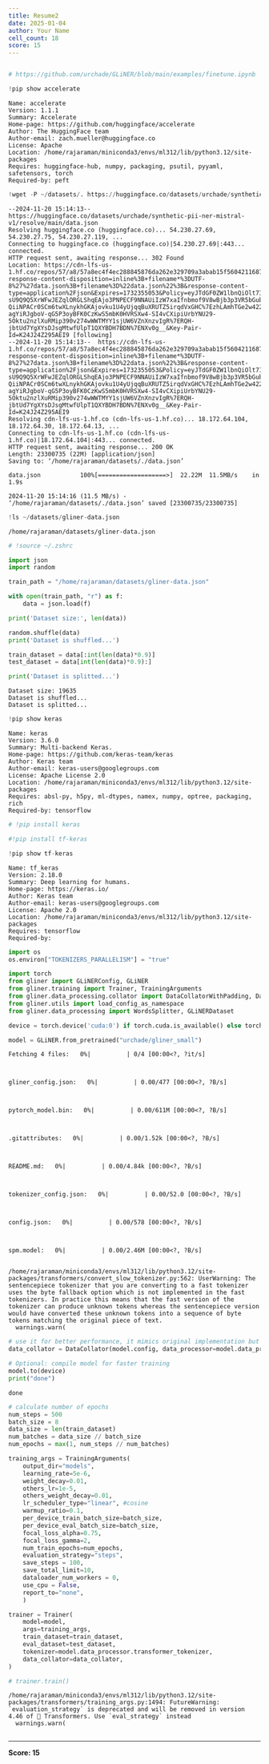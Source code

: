 ```yaml
---
title: Resume2
date: 2025-01-04
author: Your Name
cell_count: 18
score: 15
---
```


```python

```


```python
# https://github.com/urchade/GLiNER/blob/main/examples/finetune.ipynb
```


```python
!pip show accelerate
```

    Name: accelerate
    Version: 1.1.1
    Summary: Accelerate
    Home-page: https://github.com/huggingface/accelerate
    Author: The HuggingFace team
    Author-email: zach.mueller@huggingface.co
    License: Apache
    Location: /home/rajaraman/miniconda3/envs/ml312/lib/python3.12/site-packages
    Requires: huggingface-hub, numpy, packaging, psutil, pyyaml, safetensors, torch
    Required-by: peft



```python
!wget -P ~/datasets/. https://huggingface.co/datasets/urchade/synthetic-pii-ner-mistral-v1/resolve/main/data.json
```

    --2024-11-20 15:14:13--  https://huggingface.co/datasets/urchade/synthetic-pii-ner-mistral-v1/resolve/main/data.json
    Resolving huggingface.co (huggingface.co)... 54.230.27.69, 54.230.27.75, 54.230.27.119, ...
    Connecting to huggingface.co (huggingface.co)|54.230.27.69|:443... connected.
    HTTP request sent, awaiting response... 302 Found
    Location: https://cdn-lfs-us-1.hf.co/repos/57/a8/57a8ec4f4ec288845876da262e329709a3abab15f5604211687806ff1c31f16f/78680af45ca6b1175c502db2eec441933de7383f440fc0f0bae46a72be13c0c7?response-content-disposition=inline%3B+filename*%3DUTF-8%27%27data.json%3B+filename%3D%22data.json%22%3B&response-content-type=application%2Fjson&Expires=1732355053&Policy=eyJTdGF0ZW1lbnQiOlt7IkNvbmRpdGlvbiI6eyJEYXRlTGVzc1RoYW4iOnsiQVdTOkVwb2NoVGltZSI6MTczMjM1NTA1M319LCJSZXNvdXJjZSI6Imh0dHBzOi8vY2RuLWxmcy11cy0xLmhmLmNvL3JlcG9zLzU3L2E4LzU3YThlYzRmNGVjMjg4ODQ1ODc2ZGEyNjJlMzI5NzA5YTNhYmFiMTVmNTYwNDIxMTY4NzgwNmZmMWMzMWYxNmYvNzg2ODBhZjQ1Y2E2YjExNzVjNTAyZGIyZWVjNDQxOTMzZGU3MzgzZjQ0MGZjMGYwYmFlNDZhNzJiZTEzYzBjNz9yZXNwb25zZS1jb250ZW50LWRpc3Bvc2l0aW9uPSomcmVzcG9uc2UtY29udGVudC10eXBlPSoifV19&Signature=E5rpSeFAbhWY88-sU9Q9Q5XrWFwJEZqlORGLShqEAjo3PNPECF9NNAUiIzW7xaIfnbmof9V8wBjb3p3VR5bGubmZ6j0s2R1-QiiNPACr0SCm6twXLnykhGKAjovku1U4yUjqqBuXRUTZ5irqdVxGHC%7EzhLAmhTGe2w422c1atWiJw9vNTwLymbenetBA%7Egott-agYiRJgboV-qG5P3oyBFK0CzKwS5mbK0HVRSXw4-SI4vCXipiUrbYNU29-5Oktu2nzlXuRMip390v274wWWTMYY1sjUW6VZnXnzvIgR%7ERQH-jbtUd7YgXYsDJsgMtwfUlpT1QXYBDH7BDN%7ENXv0g__&Key-Pair-Id=K24J24Z295AEI9 [following]
    --2024-11-20 15:14:13--  https://cdn-lfs-us-1.hf.co/repos/57/a8/57a8ec4f4ec288845876da262e329709a3abab15f5604211687806ff1c31f16f/78680af45ca6b1175c502db2eec441933de7383f440fc0f0bae46a72be13c0c7?response-content-disposition=inline%3B+filename*%3DUTF-8%27%27data.json%3B+filename%3D%22data.json%22%3B&response-content-type=application%2Fjson&Expires=1732355053&Policy=eyJTdGF0ZW1lbnQiOlt7IkNvbmRpdGlvbiI6eyJEYXRlTGVzc1RoYW4iOnsiQVdTOkVwb2NoVGltZSI6MTczMjM1NTA1M319LCJSZXNvdXJjZSI6Imh0dHBzOi8vY2RuLWxmcy11cy0xLmhmLmNvL3JlcG9zLzU3L2E4LzU3YThlYzRmNGVjMjg4ODQ1ODc2ZGEyNjJlMzI5NzA5YTNhYmFiMTVmNTYwNDIxMTY4NzgwNmZmMWMzMWYxNmYvNzg2ODBhZjQ1Y2E2YjExNzVjNTAyZGIyZWVjNDQxOTMzZGU3MzgzZjQ0MGZjMGYwYmFlNDZhNzJiZTEzYzBjNz9yZXNwb25zZS1jb250ZW50LWRpc3Bvc2l0aW9uPSomcmVzcG9uc2UtY29udGVudC10eXBlPSoifV19&Signature=E5rpSeFAbhWY88-sU9Q9Q5XrWFwJEZqlORGLShqEAjo3PNPECF9NNAUiIzW7xaIfnbmof9V8wBjb3p3VR5bGubmZ6j0s2R1-QiiNPACr0SCm6twXLnykhGKAjovku1U4yUjqqBuXRUTZ5irqdVxGHC%7EzhLAmhTGe2w422c1atWiJw9vNTwLymbenetBA%7Egott-agYiRJgboV-qG5P3oyBFK0CzKwS5mbK0HVRSXw4-SI4vCXipiUrbYNU29-5Oktu2nzlXuRMip390v274wWWTMYY1sjUW6VZnXnzvIgR%7ERQH-jbtUd7YgXYsDJsgMtwfUlpT1QXYBDH7BDN%7ENXv0g__&Key-Pair-Id=K24J24Z295AEI9
    Resolving cdn-lfs-us-1.hf.co (cdn-lfs-us-1.hf.co)... 18.172.64.104, 18.172.64.30, 18.172.64.13, ...
    Connecting to cdn-lfs-us-1.hf.co (cdn-lfs-us-1.hf.co)|18.172.64.104|:443... connected.
    HTTP request sent, awaiting response... 200 OK
    Length: 23300735 (22M) [application/json]
    Saving to: ‘/home/rajaraman/datasets/./data.json’
    
    data.json           100%[===================>]  22.22M  11.5MB/s    in 1.9s    
    
    2024-11-20 15:14:16 (11.5 MB/s) - ‘/home/rajaraman/datasets/./data.json’ saved [23300735/23300735]
    



```python
!ls ~/datasets/gliner-data.json
```

    /home/rajaraman/datasets/gliner-data.json



```python
# !source ~/.zshrc
```


```python
import json
import random
```


```python
train_path = "/home/rajaraman/datasets/gliner-data.json"

with open(train_path, "r") as f:
    data = json.load(f)

print('Dataset size:', len(data))

random.shuffle(data)
print('Dataset is shuffled...')

train_dataset = data[:int(len(data)*0.9)]
test_dataset = data[int(len(data)*0.9):]

print('Dataset is splitted...')
```

    Dataset size: 19635
    Dataset is shuffled...
    Dataset is splitted...



```python
!pip show keras
```

    Name: keras
    Version: 3.6.0
    Summary: Multi-backend Keras.
    Home-page: https://github.com/keras-team/keras
    Author: Keras team
    Author-email: keras-users@googlegroups.com
    License: Apache License 2.0
    Location: /home/rajaraman/miniconda3/envs/ml312/lib/python3.12/site-packages
    Requires: absl-py, h5py, ml-dtypes, namex, numpy, optree, packaging, rich
    Required-by: tensorflow



```python
# !pip install keras
```


```python
#!pip install tf-keras
```


```python
!pip show tf-keras
```

    Name: tf_keras
    Version: 2.18.0
    Summary: Deep learning for humans.
    Home-page: https://keras.io/
    Author: Keras team
    Author-email: keras-users@googlegroups.com
    License: Apache 2.0
    Location: /home/rajaraman/miniconda3/envs/ml312/lib/python3.12/site-packages
    Requires: tensorflow
    Required-by: 



```python
import os
os.environ["TOKENIZERS_PARALLELISM"] = "true"

import torch
from gliner import GLiNERConfig, GLiNER
from gliner.training import Trainer, TrainingArguments
from gliner.data_processing.collator import DataCollatorWithPadding, DataCollator
from gliner.utils import load_config_as_namespace
from gliner.data_processing import WordsSplitter, GLiNERDataset
```


```python
device = torch.device('cuda:0') if torch.cuda.is_available() else torch.device('cpu')

model = GLiNER.from_pretrained("urchade/gliner_small")
```


    Fetching 4 files:   0%|          | 0/4 [00:00<?, ?it/s]



    gliner_config.json:   0%|          | 0.00/477 [00:00<?, ?B/s]



    pytorch_model.bin:   0%|          | 0.00/611M [00:00<?, ?B/s]



    .gitattributes:   0%|          | 0.00/1.52k [00:00<?, ?B/s]



    README.md:   0%|          | 0.00/4.84k [00:00<?, ?B/s]



    tokenizer_config.json:   0%|          | 0.00/52.0 [00:00<?, ?B/s]



    config.json:   0%|          | 0.00/578 [00:00<?, ?B/s]



    spm.model:   0%|          | 0.00/2.46M [00:00<?, ?B/s]


    /home/rajaraman/miniconda3/envs/ml312/lib/python3.12/site-packages/transformers/convert_slow_tokenizer.py:562: UserWarning: The sentencepiece tokenizer that you are converting to a fast tokenizer uses the byte fallback option which is not implemented in the fast tokenizers. In practice this means that the fast version of the tokenizer can produce unknown tokens whereas the sentencepiece version would have converted these unknown tokens into a sequence of byte tokens matching the original piece of text.
      warnings.warn(



```python
# use it for better performance, it mimics original implementation but it's less memory efficient
data_collator = DataCollator(model.config, data_processor=model.data_processor, prepare_labels=True)
```


```python
# Optional: compile model for faster training
model.to(device)
print("done")
```

    done



```python
# calculate number of epochs
num_steps = 500
batch_size = 8
data_size = len(train_dataset)
num_batches = data_size // batch_size
num_epochs = max(1, num_steps // num_batches)

training_args = TrainingArguments(
    output_dir="models",
    learning_rate=5e-6,
    weight_decay=0.01,
    others_lr=1e-5,
    others_weight_decay=0.01,
    lr_scheduler_type="linear", #cosine
    warmup_ratio=0.1,
    per_device_train_batch_size=batch_size,
    per_device_eval_batch_size=batch_size,
    focal_loss_alpha=0.75,
    focal_loss_gamma=2,
    num_train_epochs=num_epochs,
    evaluation_strategy="steps",
    save_steps = 100,
    save_total_limit=10,
    dataloader_num_workers = 0,
    use_cpu = False,
    report_to="none",
    )

trainer = Trainer(
    model=model,
    args=training_args,
    train_dataset=train_dataset,
    eval_dataset=test_dataset,
    tokenizer=model.data_processor.transformer_tokenizer,
    data_collator=data_collator,
)

# trainer.train()
```

    /home/rajaraman/miniconda3/envs/ml312/lib/python3.12/site-packages/transformers/training_args.py:1494: FutureWarning: `evaluation_strategy` is deprecated and will be removed in version 4.46 of 🤗 Transformers. Use `eval_strategy` instead
      warnings.warn(



```python

```


---
**Score: 15**